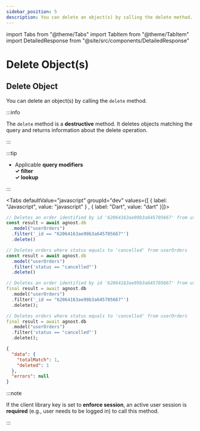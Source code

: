 ```yaml
---
sidebar_position: 5
description: You can delete an object(s) by calling the delete method.
---
```


import Tabs from "@theme/Tabs"
import TabItem from "@theme/TabItem"
import DetailedResponse from "@site/src/components/DetailedResponse"

# Delete Object(s)

## Delete Object

You can delete an object(s) by calling the `delete` method.

:::info

The `delete` method is a **destructive** method. It deletes objects matching the
query and returns information about the delete operation.

:::

:::tip

- Applicable **query modifiers** <br/>**✓ filter**<br/> **✓ lookup**

:::

<Tabs defaultValue="javascript" groupId="dev" values={[ { label: "Javascript", value: "javascript" } , { label: "Dart", value: "dart" }]}>


<TabItem value="javascript">


```js
// Deletes an order identified by id '62064163ae99b3a645705667' from userOrders
const result = await agnost.db
  .model("userOrders")
  .filter('_id == "62064163ae99b3a645705667"')
  .delete()

// Deletes orders where status equals to 'cancelled' from userOrders
const result = await agnost.db
  .model("userOrders")
  .filter('status == "cancelled"')
  .delete()
```

</TabItem>


<TabItem value="dart">


```dart
// Deletes an order identified by id '62064163ae99b3a645705667' from userOrders
final result = await agnost.db
  .model("userOrders")
  .filter('_id == "62064163ae99b3a645705667"')
  .delete();

// Deletes orders where status equals to 'cancelled' from userOrders
final result = await agnost.db
  .model("userOrders")
  .filter('status == "cancelled"')
  .delete();
```

</TabItem>


</Tabs>


<DetailedResponse title="Example response">


```json
{
  "data": {
    "totalMatch": 1,
    "deleted": 1
  },
  "errors": null
}
```

</DetailedResponse>


:::note

If the client library key is set to **enforce session**, an active user session
is **required** (e.g., user needs to be logged in) to call this method.

:::

